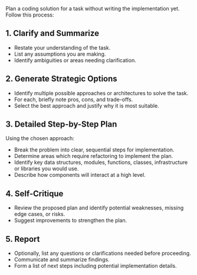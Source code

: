 Plan a coding solution for a task without writing the implementation yet. Follow this process:

## 1. Clarify and Summarize
- Restate your understanding of the task.
- List any assumptions you are making.
- Identify ambiguities or areas needing clarification.

## 2. Generate Strategic Options
- Identify multiple possible approaches or architectures to solve the task.
- For each, briefly note pros, cons, and trade-offs.
- Select the best approach and justify why it is most suitable.

## 3. Detailed Step-by-Step Plan
Using the chosen approach:
- Break the problem into clear, sequential steps for implementation.
- Determine areas which require refactoring to implement the plan.
- Identify key data structures, modules, functions, classes, infrastructure or libraries you would use.
- Describe how components will interact at a high level.

## 4. Self-Critique
- Review the proposed plan and identify potential weaknesses, missing edge cases, or risks.
- Suggest improvements to strengthen the plan.

## 5. Report
- Optionally, list any questions or clarifications needed before proceeding.
- Communicate and summarize findings.
- Form a list of next steps including potential implementation details.

